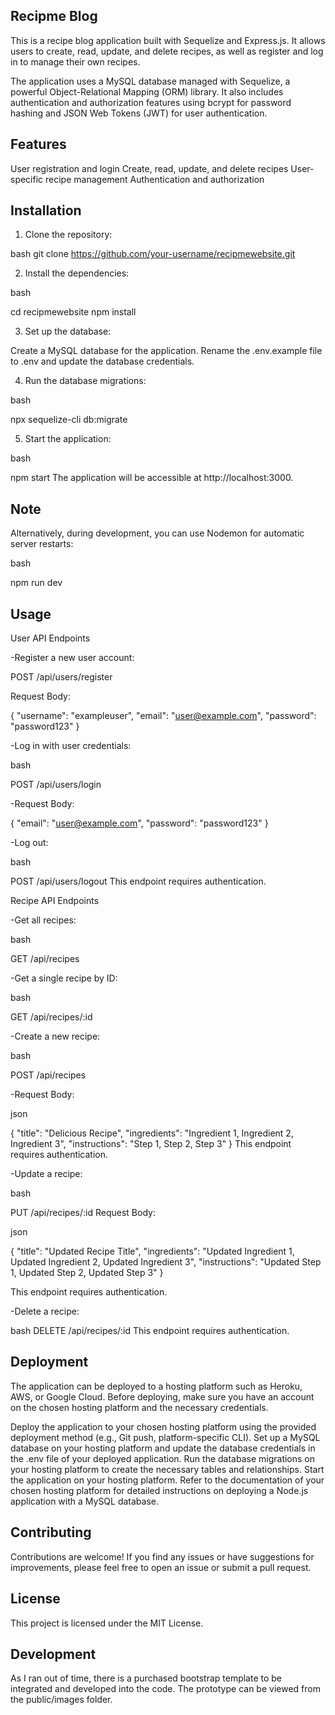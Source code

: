 ## Recipme Blog
This is a recipe blog application built with Sequelize and Express.js. It allows users to create, read, update, and delete recipes, as well as register and log in to manage their own recipes.

The application uses a MySQL database managed with Sequelize, a powerful Object-Relational Mapping (ORM) library. It also includes authentication and authorization features using bcrypt for password hashing and JSON Web Tokens (JWT) for user authentication.

## Features
User registration and login
Create, read, update, and delete recipes
User-specific recipe management
Authentication and authorization

## Installation

1. Clone the repository:

bash
git clone https://github.com/your-username/recipmewebsite.git

2. Install the dependencies:

bash

cd recipmewebsite
npm install

3. Set up the database:

Create a MySQL database for the application.
Rename the .env.example file to .env and update the database credentials.

4. Run the database migrations:

bash

npx sequelize-cli db:migrate

5. Start the application:

bash

npm start
The application will be accessible at http://localhost:3000.

## Note

Alternatively, during development, you can use Nodemon for automatic server restarts:

bash

npm run dev

## Usage

User API Endpoints

-Register a new user account:

POST /api/users/register

Request Body:

{
  "username": "exampleuser",
  "email": "user@example.com",
  "password": "password123"
}

-Log in with user credentials:

bash

POST /api/users/login

-Request Body:

{
  "email": "user@example.com",
  "password": "password123"
}

-Log out:

bash

POST /api/users/logout
This endpoint requires authentication.

Recipe API Endpoints

-Get all recipes:

bash

GET /api/recipes

-Get a single recipe by ID:

bash

GET /api/recipes/:id

-Create a new recipe:

bash

POST /api/recipes

-Request Body:

json

{
  "title": "Delicious Recipe",
  "ingredients": "Ingredient 1, Ingredient 2, Ingredient 3",
  "instructions": "Step 1, Step 2, Step 3"
}
This endpoint requires authentication.

-Update a recipe:

bash

PUT /api/recipes/:id
Request Body:

json

{
  "title": "Updated Recipe Title",
  "ingredients": "Updated Ingredient 1, Updated Ingredient 2, Updated Ingredient 3",
  "instructions": "Updated Step 1, Updated Step 2, Updated Step 3"
}

This endpoint requires authentication.

-Delete a recipe:

bash
DELETE /api/recipes/:id
This endpoint requires authentication.

## Deployment
The application can be deployed to a hosting platform such as Heroku, AWS, or Google Cloud. Before deploying, make sure you have an account on the chosen hosting platform and the necessary credentials.

Deploy the application to your chosen hosting platform using the provided deployment method (e.g., Git push, platform-specific CLI).
Set up a MySQL database on your hosting platform and update the database credentials in the .env file of your deployed application.
Run the database migrations on your hosting platform to create the necessary tables and relationships.
Start the application on your hosting platform.
Refer to the documentation of your chosen hosting platform for detailed instructions on deploying a Node.js application with a MySQL database.

## Contributing
Contributions are welcome! If you find any issues or have suggestions for improvements, please feel free to open an issue or submit a pull request.

## License
This project is licensed under the MIT License.

## Development
As I ran out of time, there is a purchased bootstrap template to be integrated and developed into the code. The prototype can be viewed from the public/images folder.